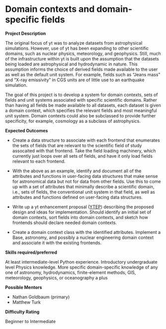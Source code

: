 # Domain contexts and domain-specific fields

**Project Description**

The original focus of yt was to analyze datasets from astrophysical simulations. However, use of yt has been expanding to other scientific domains, such as nuclear physics, meteorology, and geophysics. Still, much of the infrastructure within yt is built upon the assumption that the datasets being loaded are astrophysical and hydrodynamic in nature. This assumption informs the choice of derived fields made available to the user as well as the default unit system. For example, fields such as “Jeans mass” and “X-ray emissivity” in CGS units are of little use to an earthquake simulation.

The goal of this project is to develop a system for domain contexts, sets of fields and unit systems associated with specific scientific domains. Rather than having all fields be made available to all datasets, each dataset is given a domain context, which specifies the relevant fields and most meaningful unit system. Domain contexts could also be subclassed to provide further specificity, for example, cosmology as a subclass of astrophysics.

**Expected Outcomes**

* Create a data structure to associate with each frontend that enumerates the sets of fields that are relevant to the scientific field of study assocaited with that frontend. Take the field loading machinery, which currently just loops over all sets of fields, and have it only load fields relevant to each frontend.

* With the above as an example, identify and document all of the attributes and functions in user-facing data structures that make sense for astronomical data but not for data from other fields. Use this to come up with a set of attributes that minimally describe a scientific domain, i.e., sets of fields, the conventional unit system in that field, as well as attributes and functions defined on user-facing data structures.

* Write up a yt enhancement proposal ([YTEP](ytep.readthedocs.org)) describing the proposed design and ideas for implementation. Should identify an initial set of domain contexts, sort fields into domain contexts, and sketch how frontends should declare needed domain contexts.

* Create a domain context class with the identified attributes. Implement a Base, astronomy, and possibly a nuclear engineering domain context and associate it with the existing frontends.

**Skills required/preferred**

At least intermediate-level Python experience. Introductory undergraduate level Physics knowledge. More specific domain-specific knowledge of any one of astronomy, hydrodynamics, finite-element methods, GIS, meteorology, geophysics, or oceanography a plus

**Possible Mentors**

* Nathan Goldbaum (primary)
* Matthew Turk

**Difficulty Rating**

Beginner to Intermediate

